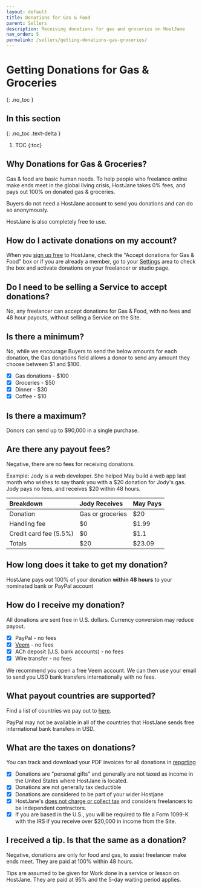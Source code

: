 ```yaml
---
layout: default
title: Donations for Gas & Food
parent: Sellers
description: Receiving donations for gas and groceries on HostJane
nav_order: 5
permalink: /sellers/getting-donations-gas-groceries/
---
```


# Getting Donations for Gas & Groceries
{: .no_toc }

## In this section
{: .no_toc .text-delta }

1. TOC
{:toc}

## Why Donations for Gas & Groceries?

<span class="blue">Gas & food are basic human needs. To help people who freelance online make ends meet in the global living crisis, HostJane takes 0% fees, and pays out 100% on donated gas & groceries.</span>

<span class="green">Buyers do not need a HostJane account to send you donations and can do so anonymously.</span>

HostJane is also completely free to use. 

## How do I activate donations on my account?

<span class="yellow">When you [sign up free](https://www.hostjane.com) to HostJane, check the "Accept donations for Gas & Food" box or if you are already a member, go to your [Settings](https://www.hostjane.com/marketplace/settings) area to check the box and activate donations on your freelancer or studio page. </span>

## Do I need to be selling a Service to accept donations?

<span class="red">No, any freelancer can accept donations for Gas & Food, with no fees and 48 hour payouts, without selling a Service on the Site.</span>

## Is there a minimum?

No, while we encourage Buyers to send the below amounts for each donation, the Gas donations field allows a donor to send any amount they choose between $1 and $100.

- [x] Gas donations - $100
- [x] Groceries - $50
- [x] Dinner - $30
- [x] Coffee - $10

## Is there a maximum?

Donors can send up to $90,000 in a single purchase.

## Are there any payout fees?

<span class="green">Negative, there are no fees for receiving donations.<span>

Example: Jody is a web developer. She helped May build a web app last month who wishes to say thank you with a $20 donation for Jody's gas. Jody pays no fees, and receives $20 within 48 hours.

| Breakdown       | Jody Receives       | May Pays |
|:-------------|:------------------|:------|
| Donation           | Gas or groceries | $20  |
| Handling fee | $0   | $1.99  |
| Credit card fee (5.5%)           | $0      | $1.1  |
| Totals           | $20 | $23.09  |

## How long does it take to get my donation?

<span class="yellow">HostJane pays out 100% of your donation <strong>within 48 hours</strong> to your nominated bank or PayPal account</span>

## How do I receive my donation?

 <span class="purple">All donations are sent free in U.S. dollars. Currency conversion may reduce payout.</span>

- [x] PayPal - no fees
- [x] [Veem](https://www.veem.com) - no fees 
- [x] ACh deposit (U.S. bank accounts) - no fees
- [x] Wire transfer - no fees

<span class="green">We recommend you open a free Veem account. We can then use your email to send you USD bank transfers internationally with no fees.</span>

## What payout countries are supported?

Find a list of countries we pay out to [here](/sellers/payments-tax-credits/#country-information-for-wire-payments).

<span class="blue">PayPal may not be available in all of the countries that HostJane sends free international bank transfers in USD.</span>

## What are the taxes on donations?

<span class="purple">You can track and download your PDF invoices for all donations in [reporting](https://www.hostjane.com/marketplace/reporting)</span>

- [x] Donations are "personal gifts" and generally are not taxed as income in the United States where HostJane is located.
- [x] Donations are not generally tax deductible
- [x] Donations are considered to be part of your wider Hostjane 
- [x] HostJane's [does not charge or collect tax](/sellers/payments-tax-credits/#hostjane-asked-for-my-tax-information-why) and considers freelancers to be independent contractors.
- [x] If you are based in the U.S., you will be required to file a Form 1099-K with the IRS if you receive over $20,000 in income from the Site. 

## I received a tip. Is that the same as a donation?

<span class="red">Negative, donations are only for food and gas, to assist freelancer make ends meet. They are paid at 100% within 48 hours.</span>

Tips are assumed to be given for Work done in a service or lesson on HostJane. They are paid at 95% and the 5-day waiting period applies.


